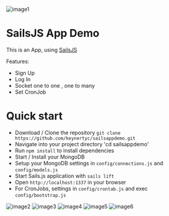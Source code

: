 ![image1](http://i.imgur.com/8MjJJ5E.png)

# SailsJS App Demo

This is an App, using [SailsJS](http://sailsjs.org)

Features:

- Sign Up
- Log In
- Socket one to one , one to many
- Set CronJob

# Quick start

- Download / Clone the repository `git clone https://github.com/keynertyc/sailsappdemo.git`
- Navigate into your project directory 'cd sailsappdemo'
- Run `npm install` to install dependencies
- Start / Install your MongoDB
- Setup your MongoDB settings in `config/connections.js` and `config/models.js`
- Start Sails.js application with `sails lift`
- Open `http://localhost:1337` in your browser
- For CronJobs, settings in `config/crontab.js` and exec `config/bootstrap.js`

![image2](http://i.imgur.com/8MjJJ5E.png)
![image3](http://i.imgur.com/etY0Hsf.png)
![image4](http://i.imgur.com/CT1MHzw.png)
![image5](http://i.imgur.com/OI8F6RB.png)
![image6](http://i.imgur.com/8OZkyGp.png)
